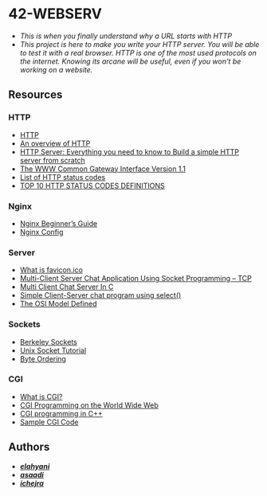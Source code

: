 # 42-WEBSERV
- *This is when you finally understand why a URL starts with HTTP*
- *This project is here to make you write your HTTP server. You will be able to test it with a real browser. HTTP is one of the most used protocols on the internet. Knowing its arcane will be useful, even if you won’t be working on a website.*

## Resources
### HTTP
- [HTTP](https://developer.mozilla.org/en-US/docs/Web/HTTP)
- [An overview of HTTP](https://developer.mozilla.org/en-US/docs/Web/HTTP/Overview)
- [HTTP Server: Everything you need to know to Build a simple HTTP server from scratch](https://medium.com/from-the-scratch/http-server-what-do-you-need-to-know-to-build-a-simple-http-server-from-scratch-d1ef8945e4fa)
- [The WWW Common Gateway Interface Version 1.1](http://www.wijata.com/cgi/cgispec.html#[3])
- [List of HTTP status codes](https://en.wikipedia.org/wiki/List_of_HTTP_status_codes)
- [TOP 10 HTTP STATUS CODES DEFINITIONS](https://www.xplg.com/top-10-http-status-codes/)

### Nginx
- [Nginx Beginner’s Guide](http://nginx.org/en/docs/beginners_guide.html)
- [Nginx Config](https://www.notion.so/Notes-13f4e296055f42828219989a1e1e75c2)

### Server
- [What is favicon.ico](https://www.cisco.com/c/en/us/support/docs/security/web-security-appliance/117995-qna-wsa-00.html)
- [Multi-Client Server Chat Application Using Socket Programming – TCP](https://therighttutorial.wordpress.com/2014/06/09/multi-client-server-chat-application-using-socket-programming-tcp/)
- [Multi Client Chat Server In C](https://vidyakv.wordpress.com/2011/11/29/multi-client-chat-server-in-c/)
- [Simple Client-Server chat program using select()](https://gnomezgrave.com/2015/03/03/simple-client-server-chat-program-using-select/)
- [The OSI Model Defined](https://www.forcepoint.com/cyber-edu/osi-model)

### Sockets
- [Berkeley Sockets](http://www.cas.mcmaster.ca/~qiao/courses/cs3mh3/tutorials/socket.html)
- [Unix Socket Tutorial](https://www.tutorialspoint.com/unix_sockets/index.htm)
- [Byte Ordering](https://devopedia.org/byte-ordering)

### CGI
- [What is CGI?](http://www.w3big.com/cplusplus/cpp-web-programming.html)
- [CGI Programming on the World Wide Web](https://www.oreilly.com/openbook/cgi/ch00_01.html)
- [CGI programming in C++](https://www.fi.muni.cz/usr/jkucera/tic/tic0305.html)
- [Sample CGI Code](http://www.csce.uark.edu/~sgauch/cgicode/)

<!-- useful
// curl -i -X POST -H Content-Type: multipart/form-data -F data=@Makefile http://localhost:5000/
// curl --resolve example.com:5050:127.0.0.1 http://example.com:5050/
-->

## Authors
- ***[elahyani](https://github.com/elahyani)***
- ***[asaadi](https://github.com/a-saadi)***
- ***[ichejra](https://github.com/ichejra)***
